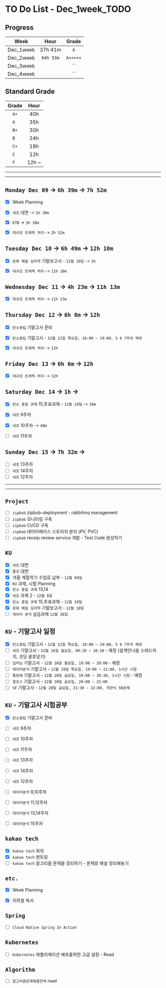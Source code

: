 # TO Do List - Dec_1week_TODO

## Progress
| Week | Hour | Grade |
|:---:|:---:|:---:|
|Dec_1week|37h 41m|`A`|
|Dec_2week|`64h 53m`|`A+++++`|
|Dec_3week||``|
|Dec_4week||``|


## Standard Grade
| Grade | Hour |
|:---:|:---:|
|`A+`|40h|
|`A `|35h|
|`B+`|30h|
|`B `|24h|
|`C+`|18h|
|`C `|12h|
|`F `|12h ~|


---
---

## `Monday Dec 09` -> `6h 39m` -> `7h 52m`
- [x] Week Planning
- [x] `네프` 대면 -> `1h 30m`
- [x] `KTB` -> `3h 30m`
- [x] `대규모 트래픽 처리` -> `2h 52m`


## `Tuesday Dec 10` -> `6h 49m` -> `12h 10m`
- [x] `문화 예술 심리학` 기말보고서 - `12월 10일` -> `1h`
- [x] `대규모 트래픽 처리` -> `11h 10m`


## `Wednesday Dec 11` -> `4h 23m` -> `11h 13m`
- [x] `대규모 트래픽 처리` -> `11h 13m`


## `Thursday Dec 12` -> `6h 8m` -> `12h`
- [x] `탄소중립` 기말고사 준비
- [x] `탄소중립` 기말고사 - `12월 12일 목요일, 18:00 ~ 19:00, 5 6 7주차 제외`
- [x] `대규모 트래픽 처리` -> `12h`


## `Friday Dec 13` -> `6h 6m` -> `12h`
- [x] `대규모 트래픽 처리` -> `12h`

 
## `Saturday Dec 14` -> `1h` ->
- [x] `탄소 중립 과제` 15,투표과제 - `12월 19일` -> `10m`
- [x] `네프` 9주차
- [x] `네프` 10주차 -> `40m`
- [ ] `네프` 11주차


## `Sunday Dec 15` -> `7h 32m` ->
- [ ] `네프` 13주차
- [ ] `네프` 14주차
- [ ] `네프` 12주차

---
---
## `Project`
- [ ] `zipbob` zipbob-deployment - rabbitmq management
- [ ] `zipbob` 모니터링 구축
- [ ] `zipbob` CI/CD 구축
- [ ] `zipbob` 데이터베이스 스토리지 분리 (PV, PVC)
- [ ] `zipbob` receip review service 개발 - Test Code 완성하기

## `KU`
- [x] `네프` 대면
- [x] `졸프` 대면
- [x] 겨울 계절학기 수업료 납부 - `12월 04일` 
- [x] `KU` 과제, 시험 Planning
- [x] `탄소 중립 과제` 13,14
- [x] `네프` 과제 2 - `12월 8일`
- [x] `탄소 중립 과제` 15,투표과제 - `12월 19일`
- [x] `문화 예술 심리학` 기말보고서 - `12월 10일`
- [ ] `데이터 분석` 실습과제 `12월 20일`

## `KU` - 기말고사 일정
- [x] `탄소중립` 기말고사 - `12월 12일 목요일, 18:00 ~ 19:00, 5 6 7주차 제외`
- [ ] `네프` 기말고사 - `12월 16일 월요일, 09:10 ~ 10:10` - 예정 (설계안나옴 스레드까지, 코딩 괄호넣기)
- [ ] `딥러닝` 기말고사 - `12월 16일 월요일, 19:00 ~ 20:00` - 예정
- [ ] `데이터분석` 기말고사 - `12월 19일 목요일, 19:00 ~ 21:00, 1시간 시험`
- [ ] `통문해` 기말고사 - `12월 20일 금요일, 19:00 ~ 20:30, 1시간 시험` - 예정
- [ ] `알프스` 기말고사 - `12월 20일 금요일, 20:00 ~ 22:00`
- [ ] `SF` 기말고사 - `12월 20일 금요일, 21:30 ~ 22:00, 객관식 50문제`

## `KU` - 기말고사 시험공부
- [x] `탄소중립` 기말고사 준비
- [ ] `네프` 9주차
- [ ] `네프` 10주차
- [ ] `네프` 11주차
- [ ] `네프` 13주차
- [ ] `네프` 14주차
- [ ] `네프` 12주차

- [ ] `데이터분석` 9,10주차
- [ ] `데이터분석` 11,12주차
- [ ] `데이터분석` 13,14주차
- [ ] `데이터분석` 15주차

## `kakao tech`
- [x] `kakao tech` 회의
- [x] `kakao tech` 멘토링
- [ ] `kakao tech` 알고리즘 문제들 정리하기 - 문제랑 해설 정리해놓기

## `etc.`
- [x] Week Planning
- [x] 지하철 독서



## `Spring`
- [ ] `Cloud Native Spring In Action`

## `Kubernetes`
- [ ] `Kubernetes` 애플리케이션 배포를위한 고급 설정 - Read

## `Algorithm`
- [ ] `알고리즘문제해결전략` read


<br><br>

<!-- > `개인공부` : `6h 30m` -> `25h 36m` -> `22h 19m` -> -->

<br><br>

<!-- 
## `Java`
## `OPIc`
## `토익` 
-->






